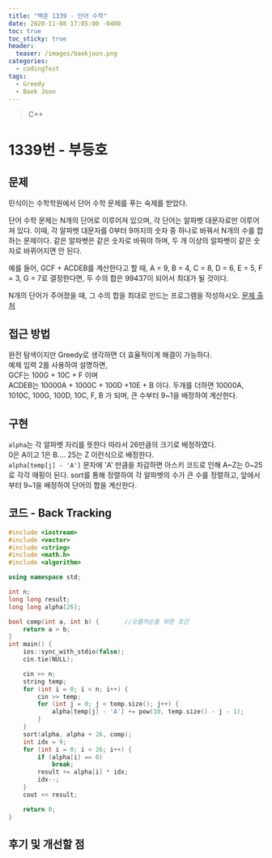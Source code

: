 ```yaml
---
title: "백준 1339 - 단어 수학"
date: 2020-11-08 17:05:00 -0400
toc: true
toc_sticky: true
header:
  teaser: /images/baekjoon.png
categories: 
  - codingTest
tags:
  - Greedy
  - Baek Joon
---
```


> C++ 

1339번 - 부등호
=============
 
## 문제
민식이는 수학학원에서 단어 수학 문제를 푸는 숙제를 받았다.  

단어 수학 문제는 N개의 단어로 이루어져 있으며, 각 단어는 알파벳 대문자로만 이루어져 있다. 이때, 각 알파벳 대문자를 0부터 9까지의 숫자 중 하나로 바꿔서 N개의 수를 합하는 문제이다. 같은 알파벳은 같은 숫자로 바꿔야 하며, 두 개 이상의 알파벳이 같은 숫자로 바뀌어지면 안 된다.  

예를 들어, GCF + ACDEB를 계산한다고 할 때, A = 9, B = 4, C = 8, D = 6, E = 5, F = 3, G = 7로 결정한다면, 두 수의 합은 99437이 되어서 최대가 될 것이다.  

N개의 단어가 주어졌을 때, 그 수의 합을 최대로 만드는 프로그램을 작성하시오.
[문제 출처](https://www.acmicpc.net/problem/1339)

## 접근 방법 
완전 탐색이지만 Greedy로 생각하면 더 효율적이게 해결이 가능하다.  
예제 입력 2를 사용하여 설명하면,  
GCF는 100G + 10C + F 이며  
ACDEB는 10000A + 1000C + 100D +10E + B 이다.
두개를 더하면 10000A, 1010C, 100G, 100D, 10C, F, B 가 되며, 큰 수부터 9~1을 배정하여 계산한다.  

## 구현
`alpha`는 각 알파벳 자리를 뜻한다 따라서 26만큼의 크기로 배정하였다.  
0은 A이고 1은 B.... 25는 Z 이런식으로 배정한다.  
`alpha[temp[j] - 'A']` 문자에 'A' 만큼을 차감하면 아스키 코드로 인해 A~Z는 0~25로 각각 매핑이 된다.
sort를 통해 정렬하여 각 알파벳의 수가 큰 수를 정렬하고, 앞에서 부터 9~1을 배정하여 단어의 합을 계산한다.

## 코드 - Back Tracking
```c++
#include <iostream>
#include <vector>
#include <string>
#include <math.h>
#include <algorithm>

using namespace std;

int n;
long long result;
long long alpha[26];

bool comp(int a, int b) {		//오름차순을 위한 조건
	return a > b;
}
int main() {
	ios::sync_with_stdio(false);
	cin.tie(NULL);

	cin >> n;
	string temp;
	for (int i = 0; i < n; i++) {
		cin >> temp;
		for (int j = 0; j < temp.size(); j++) {
			alpha[temp[j] - 'A'] += pow(10, temp.size() - j - 1);
		}
	}
	sort(alpha, alpha + 26, comp);
	int idx = 9;
	for (int i = 0; i < 26; i++) {
		if (alpha[i] == 0)
			break;
		result += alpha[i] * idx;
		idx--;
	}
	cout << result;

	return 0;
}
```

## 후기 및 개선할 점
